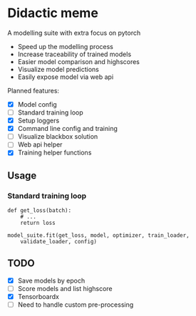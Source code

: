 # Didactic meme
A modelling suite with extra focus on pytorch

* Speed up the modelling process
* Increase traceability of trained models
* Easier model comparison and highscores
* Visualize model predictions
* Easily expose model via web api

Planned features:
- [x] Model config
- [ ] Standard training loop
- [x] Setup loggers
- [x] Command line config and training
- [ ] Visualize blackbox solution
- [ ] Web api helper
- [x] Training helper functions

## Usage

### Standard training loop

    def get_loss(batch):
        # ...
        return loss

    model_suite.fit(get_loss, model, optimizer, train_loader,
        validate_loader, config)


## TODO

- [x] Save models by epoch
- [ ] Score models and list highscore
- [x] Tensorboardx
- [ ] Need to handle custom pre-processing
